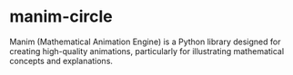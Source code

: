 # manim-circle
Manim (Mathematical Animation Engine) is a Python library designed for creating high-quality animations, particularly for illustrating mathematical concepts and explanations.
